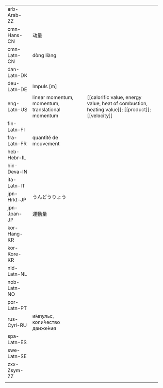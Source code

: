 | | | |
|-|-|-|
| arb-Arab-ZZ |  |  |
| cmn-Hans-CN | 动量 |  |
| cmn-Latn-CN | dòng liàng |  |
| dan-Latn-DK |  |  |
| deu-Latn-DE | Impuls [m] |  |
| eng-Latn-US | linear momentum, momentum, translational momentum | [[calorific value, energy value, heat of combustion, heating value]]; [[product]]; [[velocity]] |
| fin-Latn-FI |  |  |
| fra-Latn-FR | quantité de mouvement |  |
| heb-Hebr-IL |  |  |
| hin-Deva-IN |  |  |
| ita-Latn-IT |  |  |
| jpn-Hrkt-JP | うんどうりょう |  |
| jpn-Jpan-JP | 運動量 |  |
| kor-Hang-KR |  |  |
| kor-Kore-KR |  |  |
| nld-Latn-NL |  |  |
| nob-Latn-NO |  |  |
| por-Latn-PT |  |  |
| rus-Cyrl-RU | и́мпульс, коли́чество движе́ния |  |
| spa-Latn-ES |  |  |
| swe-Latn-SE |  |  |
| zxx-Zsym-ZZ |  |  |
|  |  |  |